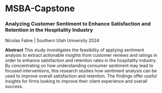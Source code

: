 # MSBA-Capstone






### **Analyzing Customer Sentiment to Enhance Satisfaction and Retention in the Hospitality Industry**








Nicolas Fabre  |  Southern Utah University 2024







**Abstract**
This study investigates the feasibility of applying sentiment analysis to extract actionable insights from customer reviews and ratings in order to enhance satisfaction and retention rates in the hospitality industry. By concentrating on how understanding consumer sentiment may lead to focused interventions, this research studies how sentiment analysis can be used to improve overall satisfaction and retention. The findings offer useful insights for firms looking to improve their client experience and overall success.


